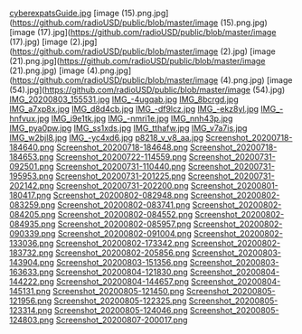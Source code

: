 [cyberexpatsGuide.jpg](https://github.com/radioUSD/public/blob/master/cyberexpatsGuide.jpg)
[image (15).png.jpg](https://github.com/radioUSD/public/blob/master/image (15).png.jpg)
[image (17).jpg](https://github.com/radioUSD/public/blob/master/image (17).jpg)
[image (2).jpg](https://github.com/radioUSD/public/blob/master/image (2).jpg)
[image (21).png.jpg](https://github.com/radioUSD/public/blob/master/image (21).png.jpg)
[image (4).png.jpg](https://github.com/radioUSD/public/blob/master/image (4).png.jpg)
[image (54).jpg](https://github.com/radioUSD/public/blob/master/image (54).jpg)
[IMG_20200803_155531.jpg](https://github.com/radioUSD/public/blob/master/IMG_20200803_155531.jpg)
[IMG_-4ugqab.jpg](https://github.com/radioUSD/public/blob/master/IMG_-4ugqab.jpg)
[IMG_8bcrgd.jpg](https://github.com/radioUSD/public/blob/master/IMG_8bcrgd.jpg)
[IMG_a7xp8x.jpg](https://github.com/radioUSD/public/blob/master/IMG_a7xp8x.jpg)
[IMG_d8d4cb.jpg](https://github.com/radioUSD/public/blob/master/IMG_d8d4cb.jpg)
[IMG_-df9lcz.jpg](https://github.com/radioUSD/public/blob/master/IMG_-df9lcz.jpg)
[IMG_-ekz8yl.jpg](https://github.com/radioUSD/public/blob/master/IMG_-ekz8yl.jpg)
[IMG_-hnfvux.jpg](https://github.com/radioUSD/public/blob/master/IMG_-hnfvux.jpg)
[IMG_i9e1tk.jpg](https://github.com/radioUSD/public/blob/master/IMG_i9e1tk.jpg)
[IMG_-nmri1e.jpg](https://github.com/radioUSD/public/blob/master/IMG_-nmri1e.jpg)
[IMG_nnh43p.jpg](https://github.com/radioUSD/public/blob/master/IMG_nnh43p.jpg)
[IMG_pya0pw.jpg](https://github.com/radioUSD/public/blob/master/IMG_pya0pw.jpg)
[IMG_ss1xds.jpg](https://github.com/radioUSD/public/blob/master/IMG_ss1xds.jpg)
[IMG_tthafw.jpg](https://github.com/radioUSD/public/blob/master/IMG_tthafw.jpg)
[IMG_v7a7is.jpg](https://github.com/radioUSD/public/blob/master/IMG_v7a7is.jpg)
[IMG_w2bjl8.jpg](https://github.com/radioUSD/public/blob/master/IMG_w2bjl8.jpg)
[IMG_-yc4xd6.jpg](https://github.com/radioUSD/public/blob/master/IMG_-yc4xd6.jpg)
[p8218_v_v8_aa.jpg](https://github.com/radioUSD/public/blob/master/p8218_v_v8_aa.jpg)
[Screenshot_20200718-184640.png](https://github.com/radioUSD/public/blob/master/Screenshot_20200718-184640.png)
[Screenshot_20200718-184648.png](https://github.com/radioUSD/public/blob/master/Screenshot_20200718-184648.png)
[Screenshot_20200718-184653.png](https://github.com/radioUSD/public/blob/master/Screenshot_20200718-184653.png)
[Screenshot_20200722-114559.png](https://github.com/radioUSD/public/blob/master/Screenshot_20200722-114559.png)
[Screenshot_20200731-092501.png](https://github.com/radioUSD/public/blob/master/Screenshot_20200731-092501.png)
[Screenshot_20200731-110440.png](https://github.com/radioUSD/public/blob/master/Screenshot_20200731-110440.png)
[Screenshot_20200731-195953.png](https://github.com/radioUSD/public/blob/master/Screenshot_20200731-195953.png)
[Screenshot_20200731-201225.png](https://github.com/radioUSD/public/blob/master/Screenshot_20200731-201225.png)
[Screenshot_20200731-202142.png](https://github.com/radioUSD/public/blob/master/Screenshot_20200731-202142.png)
[Screenshot_20200731-202200.png](https://github.com/radioUSD/public/blob/master/Screenshot_20200731-202200.png)
[Screenshot_20200801-180417.png](https://github.com/radioUSD/public/blob/master/Screenshot_20200801-180417.png)
[Screenshot_20200802-082948.png](https://github.com/radioUSD/public/blob/master/Screenshot_20200802-082948.png)
[Screenshot_20200802-083259.png](https://github.com/radioUSD/public/blob/master/Screenshot_20200802-083259.png)
[Screenshot_20200802-083741.png](https://github.com/radioUSD/public/blob/master/Screenshot_20200802-083741.png)
[Screenshot_20200802-084205.png](https://github.com/radioUSD/public/blob/master/Screenshot_20200802-084205.png)
[Screenshot_20200802-084552.png](https://github.com/radioUSD/public/blob/master/Screenshot_20200802-084552.png)
[Screenshot_20200802-084935.png](https://github.com/radioUSD/public/blob/master/Screenshot_20200802-084935.png)
[Screenshot_20200802-085957.png](https://github.com/radioUSD/public/blob/master/Screenshot_20200802-085957.png)
[Screenshot_20200802-090339.png](https://github.com/radioUSD/public/blob/master/Screenshot_20200802-090339.png)
[Screenshot_20200802-091004.png](https://github.com/radioUSD/public/blob/master/Screenshot_20200802-091004.png)
[Screenshot_20200802-133036.png](https://github.com/radioUSD/public/blob/master/Screenshot_20200802-133036.png)
[Screenshot_20200802-173342.png](https://github.com/radioUSD/public/blob/master/Screenshot_20200802-173342.png)
[Screenshot_20200802-183732.png](https://github.com/radioUSD/public/blob/master/Screenshot_20200802-183732.png)
[Screenshot_20200802-205856.png](https://github.com/radioUSD/public/blob/master/Screenshot_20200802-205856.png)
[Screenshot_20200803-143904.png](https://github.com/radioUSD/public/blob/master/Screenshot_20200803-143904.png)
[Screenshot_20200803-151356.png](https://github.com/radioUSD/public/blob/master/Screenshot_20200803-151356.png)
[Screenshot_20200803-163633.png](https://github.com/radioUSD/public/blob/master/Screenshot_20200803-163633.png)
[Screenshot_20200804-121830.png](https://github.com/radioUSD/public/blob/master/Screenshot_20200804-121830.png)
[Screenshot_20200804-144222.png](https://github.com/radioUSD/public/blob/master/Screenshot_20200804-144222.png)
[Screenshot_20200804-144657.png](https://github.com/radioUSD/public/blob/master/Screenshot_20200804-144657.png)
[Screenshot_20200804-145131.png](https://github.com/radioUSD/public/blob/master/Screenshot_20200804-145131.png)
[Screenshot_20200805-121450.png](https://github.com/radioUSD/public/blob/master/Screenshot_20200805-121450.png)
[Screenshot_20200805-121956.png](https://github.com/radioUSD/public/blob/master/Screenshot_20200805-121956.png)
[Screenshot_20200805-122325.png](https://github.com/radioUSD/public/blob/master/Screenshot_20200805-122325.png)
[Screenshot_20200805-123314.png](https://github.com/radioUSD/public/blob/master/Screenshot_20200805-123314.png)
[Screenshot_20200805-124046.png](https://github.com/radioUSD/public/blob/master/Screenshot_20200805-124046.png)
[Screenshot_20200805-124803.png](https://github.com/radioUSD/public/blob/master/Screenshot_20200805-124803.png)
[Screenshot_20200807-200017.png](https://github.com/radioUSD/public/blob/master/Screenshot_20200807-200017.png)
